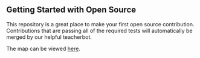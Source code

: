 ## Getting Started with Open Source

This repository is a great place to make your first open source contribution. Contributions that are passing all of the required tests will automatically be merged by our helpful teacherbot.

The map can be viewed [here](https://githubtraining.github.io/pin-me/).
